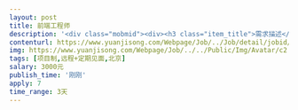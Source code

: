 ```yaml
---                
layout: post       
title: 前端工程师           
description: '<div class="mobmid"><div><h3 class="item_title">需求描述</h3><p>一、需求描述：<br/>目前需要一名前端工程师来写页面，有后端工程师配合，技术要求：jQuery+H5+Mui ，6个页面。<br/> <br/>二、合作方式：<br/>项目制，远程开发+见面对需求，最好第一天下班后坐班，了解清楚需求后远程。</p></div><!--info end--></div>'     
contenturl: https://www.yuanjisong.com/Webpage/Job/../Job/detail/jobid/101509      
img: https://www.yuanjisong.com/Webpage/Job/../../Public/Img/Avatar/c2.jpg             
tags: [项目制,远程+定期见面,北京]            
salary: 3000元          
publish_time: '刚刚'         
apply: 7                   
time_range: 3天              
---                 
```

